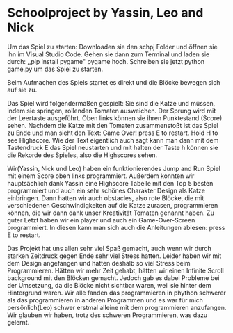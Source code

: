 # Schoolproject by Yassin, Leo and Nick
Um das Spiel zu starten: Downloaden sie den schpj Folder und öffnen sie ihn im Visual Studio Code. Gehen sie dann zum Terminal und laden sie durch: ,,pip install pygame" pygame hoch. Schreiben sie jetzt python game.py um das Spiel zu starten. 

Beim Aufmachen des Spiels startet es direkt und die Blöcke bewegen sich auf sie zu.

Das Spiel wird folgendermaßen gespielt: Sie sind die Katze und müssen, indem sie springen, rollenden Tomaten ausweichen. Der Sprung wird mit der Leertaste ausgeführt. Oben links können sie ihren Punktestand (Score) sehen. Nachdem die Katze mit den Tomaten zusammenstoßt ist das Spiel zu Ende und man sieht den Text: Game Over! press E to restart. Hold H to see Highscore. Wie der Text eigentlich auch sagt kann man dann mit dem Tastendruck E das Spiel neustarten und mit halten der Taste h können sie die Rekorde des Spieles, also die Highscores sehen.

Wir(Yassin, Nick und Leo) haben ein funktionierendes Jump and Run Spiel mit einem Score oben links programmiert. Außerdem konnten wir hauptsächlich dank Yassin eine Highscore Tabelle mit den Top 5 besten programmiert und auch ein sehr schönes Charakter Design als Katze einbringen. Dann hatten wir auch obstacles, also rote Blöcke, die mit verschiedenen Geschwindigkeiten auf die Katze zurasen, programmieren können, die wir dann dank unser Kreativität Tomaten genannt haben. Zu guter Letzt haben wir ein player und auch ein Game-Over-Screen programmiert. In diesen kann man sich auch die Anleitungen ablesen: press E to restart.

Das Projekt hat uns allen sehr viel Spaß gemacht, auch wenn wir durch starken Zeitdruck gegen Ende sehr viel Stress hatten. Leider haben wir mit dem Design angefangen und hatten deshalb so viel Stress beim Programmieren. Hätten wir mehr Zeit gehabt, hätten wir einen Infinite Scroll background mit den Blöcken gemacht. Jedoch gab es dabei Probleme bei der Umsetzung, da die Blöcke nicht sichtbar waren, weil sie hinter dem Hintergrund waren. Wir alle fanden das programmieren in phython schwerer als das programmieren in anderen Programmen und es war für mich persönlich(Leo) schwer erstmal alleine mit dem programmieren anzufangen. Wir glauben wir haben, trotz des schweren Programmieren, was dazu gelernt.
